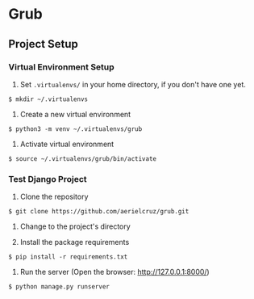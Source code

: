 # Grub 
## Project Setup
### Virtual Environment Setup
    
1. Set `.virtualenvs/` in your home directory, if you don't have one yet.
```
$ mkdir ~/.virtualenvs
```

1. Create a new virtual environment
```
$ python3 -m venv ~/.virtualenvs/grub
```

1. Activate virtual environment
```
$ source ~/.virtualenvs/grub/bin/activate
```

### Test Django Project

1. Clone the repository
```
$ git clone https://github.com/aerielcruz/grub.git
```

1. Change to the project's directory

1. Install the package requirements
```
$ pip install -r requirements.txt
```

1. Run the server (Open the browser: http://127.0.0.1:8000/)
```
$ python manage.py runserver
```
